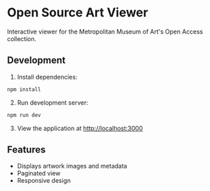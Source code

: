
# Open Source Art Viewer

Interactive viewer for the Metropolitan Museum of Art's Open Access collection.

## Development

1. Install dependencies:
```bash
npm install
```

2. Run development server:
```bash
npm run dev
```

3. View the application at [http://localhost:3000](http://localhost:3000)

## Features
- Displays artwork images and metadata
- Paginated view
- Responsive design
